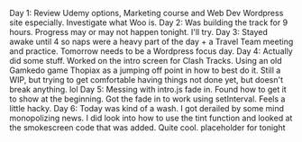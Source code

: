 Day 1: Review Udemy options, Marketing course and Web Dev Wordpress site especially. Investigate what Woo is.
Day 2: Was building the track for 9 hours. Progress may or may not happen tonight. I'll try.
Day 3: Stayed awake until 4 so naps were a heavy part of the day + a Travel Team meeting and practice. Tomorrow needs to be a Wordpress focus day.
Day 4: Actually did some stuff. Worked on the intro screen for Clash Tracks. Using an old Gamkedo game Thopiax as a jumping off point in how to best do it. Still a WIP, but trying to get comfortable having things not done yet, but doesn't break anything. lol
Day 5: Messing with intro.js fade in. Found how to get it to show at the beginning. Got the fade in to work using setInterval. Feels a little hacky.
Day 6: Today was kind of a wash. I got derailed by some mind monopolizing news. I did look into how to use the tint function and looked at the smokescreen code that was added. Quite cool.
placeholder for tonight
